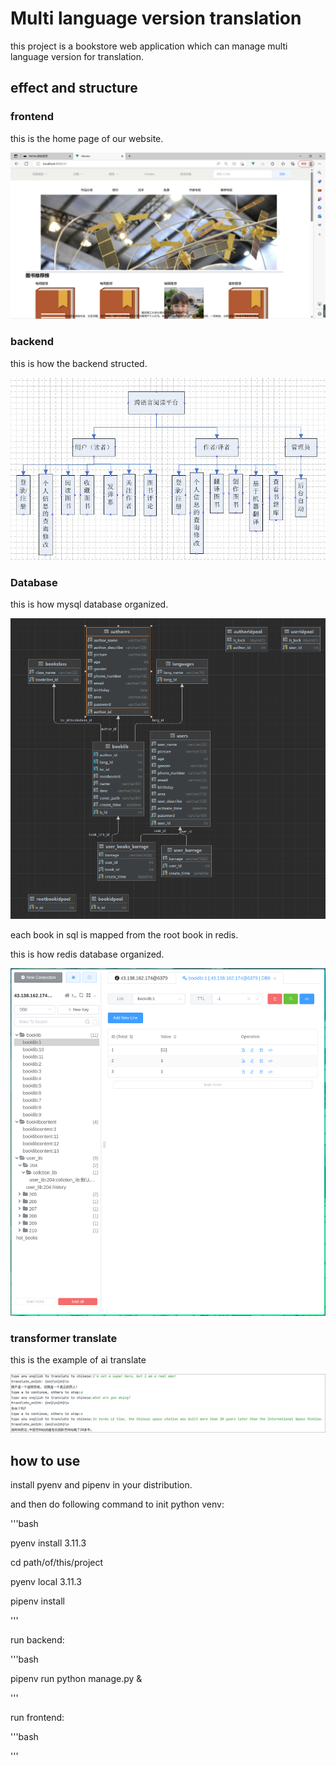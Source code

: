 # Multi language version translation

this project is a bookstore web application which can manage multi language version for translation.

## effect and structure

### frontend

this is the home page of our website.

![](pic/d2130c70f6177701f5afc04a7707c495.png)

### backend

this is how the backend structed.

![](pic/系统架构图.png)

### Database

this is how mysql database organized.

![](pic/img_1.png)

each book in sql is mapped from the root book in redis.

this is how redis database organized.

![](pic/img.png)

### transformer translate

this is the example of ai translate

![](pic/img_2.png)

## how to use

install pyenv and pipenv in your distribution.

and then do following command to init python venv:

'''bash

pyenv install 3.11.3

cd path/of/this/project

pyenv local 3.11.3

pipenv install

'''

run backend:

'''bash

pipenv run python manage.py &

'''

run frontend:

'''bash

'''
